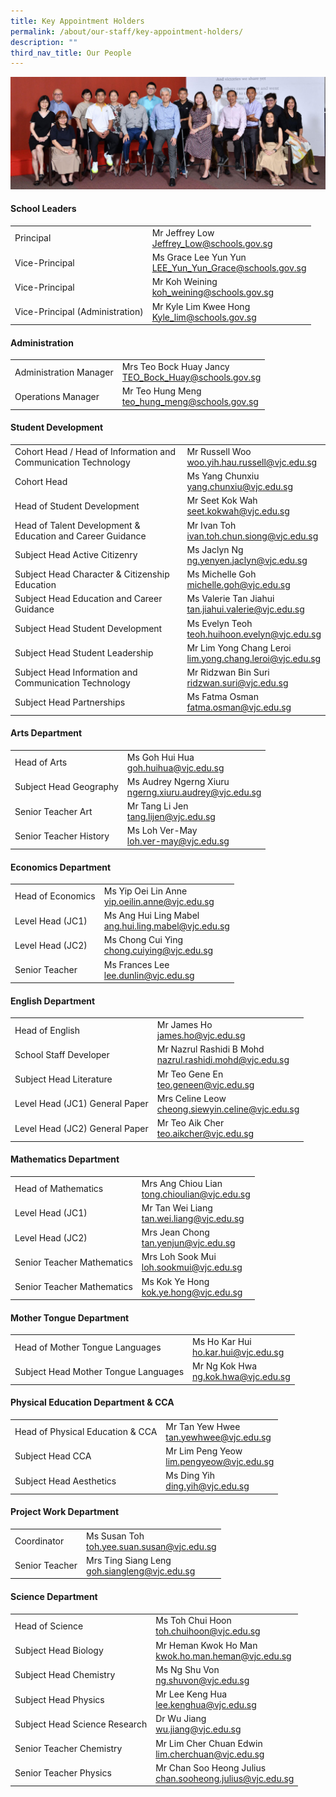 ```yaml
---
title: Key Appointment Holders
permalink: /about/our-staff/key-appointment-holders/
description: ""
third_nav_title: Our People
---
```

![](/images/2023%20Images/2023%20MM.jpg)


#### School Leaders

|  |  |
| -------- | -------- |
| Principal|	Mr Jeffrey Low<br>[Jeffrey_Low@schools.gov.sg](mailto:Jeffrey_Low@schools.gov.sg)|
|Vice-Principal|	Ms Grace Lee Yun Yun<br>[LEE_Yun_Yun_Grace@schools.gov.sg](mailto:LEE_Yun_Yun_Grace@schools.gov.sg)|
|Vice-Principal|	Mr Koh Weining<br>[koh_weining@schools.gov.sg](mailto:koh_weining@schools.gov.sg)|
|Vice-Principal (Administration)|Mr Kyle Lim Kwee Hong<br>[Kyle_lim@schools.gov.sg](mailto:Kyle_lim@schools.gov.sg)|

#### Administration

|  |  | 
| -------- | -------- | 
|Administration Manager	|Mrs Teo Bock Huay Jancy<br>[TEO_Bock_Huay@schools.gov.sg](mailto:TEO_Bock_Huay@schools.gov.sg)|
|Operations Manager	|Mr Teo Hung Meng<br>[teo_hung_meng@schools.gov.sg](mailto:teo_hung_meng@schools.gov.sg)|

#### Student Development


|  |  | 
| -------- | -------- |
|Cohort Head / Head of Information and Communication Technology	|Mr Russell Woo<br>[woo.yih.hau.russell@vjc.edu.sg](mailto:woo.yih.hau.russell@vjc.edu.sg)|
|Cohort Head	|Ms Yang Chunxiu<br>[yang.chunxiu@vjc.edu.sg](mailto:yang.chunxiu@vjc.edu.sg)|
|Head of Student Development|	Mr Seet Kok Wah<br>[seet.kokwah@vjc.edu.sg](mailto:seet.kokwah@vjc.edu.sg)|
|Head of Talent Development &amp; Education and Career Guidance|	Mr Ivan Toh<br>[ivan.toh.chun.siong@vjc.edu.sg](mailto:ivan.toh.chun.siong@vjc.edu.sg)|
|Subject Head Active Citizenry|	Ms Jaclyn Ng<br>[ng.yenyen.jaclyn@vjc.edu.sg](mailto:ng.yenyen.jaclyn@vjc.edu.sg)|
|Subject Head Character &amp; Citizenship Education|	Ms Michelle Goh<br>[michelle.goh@vjc.edu.sg](mailto:michelle.goh@vjc.edu.sg)|
|Subject Head Education and Career Guidance|	Ms Valerie Tan Jiahui<br>[tan.jiahui.valerie@vjc.edu.sg](mailto:tan.jiahui.valerie@vjc.edu.sg)|
|Subject Head Student Development|	Ms Evelyn Teoh<br>[teoh.huihoon.evelyn@vjc.edu.sg](mailto:teoh.huihoon.evelyn@vjc.edu.sg)|
|Subject Head Student Leadership|	Mr Lim Yong Chang Leroi<br>[lim.yong.chang.leroi@vjc.edu.sg](mailto:lim.yong.chang.leroi@vjc.edu.sg)|
|Subject Head Information and Communication Technology|	Mr Ridzwan Bin Suri<br>[ridzwan.suri@vjc.edu.sg](mailto:ridzwan.suri@vjc.edu.sg)|
|Subject Head Partnerships|	Ms Fatma Osman<br>[fatma.osman@vjc.edu.sg](mailto:fatma.osman@vjc.edu.sg)|

#### Arts Department

|  |  | 
| -------- | -------- |
|Head of Arts|	Ms Goh Hui Hua<br>[goh.huihua@vjc.edu.sg](mailto:goh.huihua@vjc.edu.sg)|
|Subject Head Geography	|Ms Audrey Ngerng Xiuru<br>[ngerng.xiuru.audrey@vjc.edu.sg](mailto:ngerng.xiuru.audrey@vjc.edu.sg)|
|Senior Teacher Art|	Mr Tang Li Jen<br>[tang.lijen@vjc.edu.sg](mailto:tang.lijen@vjc.edu.sg)|
|Senior Teacher History	|Ms Loh Ver-May<br>[loh.ver-may@vjc.edu.sg](mailto:loh.ver-may@vjc.edu.sg)|

#### Economics Department

| |  | 
| -------- | -------- |
| Head of Economics	|Ms Yip Oei Lin Anne<br>[yip.oeilin.anne@vjc.edu.sg](mailto:yip.oeilin.anne@vjc.edu.sg)|
|Level Head (JC1)	|Ms Ang Hui Ling Mabel<br>[ang.hui.ling.mabel@vjc.edu.sg](mailto:ang.hui.ling.mabel@vjc.edu.sg)|
|Level Head (JC2)	|Ms Chong Cui Ying<br>[chong.cuiying@vjc.edu.sg](mailto:chong.cuiying@vjc.edu.sg)|
|Senior Teacher	|Ms Frances Lee<br>[lee.dunlin@vjc.edu.sg](mailto:lee.dunlin@vjc.edu.sg)|

#### English Department


|   |  | 
| -------- | -------- |
| Head of English|	Mr James Ho<br>[james.ho@vjc.edu.sg](mailto:james.ho@vjc.edu.sg)|
|School Staff Developer	|Mr Nazrul Rashidi B Mohd<br>[nazrul.rashidi.mohd@vjc.edu.sg](mailto:nazrul.rashidi.mohd@vjc.edu.sg)|
|Subject Head Literature	|Mr Teo Gene En<br>[teo.geneen@vjc.edu.sg](mailto:teo.geneen@vjc.edu.sg)|
|Level Head (JC1) General Paper	|Mrs Celine Leow<br>[cheong.siewyin.celine@vjc.edu.sg](mailto:cheong.siewyin.celine@vjc.edu.sg)|
|Level Head (JC2) General Paper|	Mr Teo Aik Cher<br>[teo.aikcher@vjc.edu.sg](mailto:teo.aikcher@vjc.edu.sg)|

#### Mathematics Department


|  |  | 
| -------- | -------- | 
| Head of Mathematics|	Mrs Ang Chiou Lian<br>[tong.chioulian@vjc.edu.sg](mailto:tong.chioulian@vjc.edu.sg)|
|Level Head (JC1)|	Mr Tan Wei Liang<br>[tan.wei.liang@vjc.edu.sg](mailto:tan.wei.liang@vjc.edu.sg)|
|Level Head (JC2)|	Mrs Jean Chong<br>[tan.yenjun@vjc.edu.sg](mailto:tan.yenjun@vjc.edu.sg)|
|Senior Teacher Mathematics|	Mrs Loh Sook Mui<br>[loh.sookmui@vjc.edu.sg](mailto:loh.sookmui@vjc.edu.sg)|
|Senior Teacher Mathematics|	Ms Kok Ye Hong<br>[kok.ye.hong@vjc.edu.sg](mailto:kok.ye.hong@vjc.edu.sg)|


#### Mother Tongue Department


|  |  | 
| -------- | -------- |
| Head of Mother Tongue Languages|	Ms Ho Kar Hui<br>[ho.kar.hui@vjc.edu.sg](mailto:ho.kar.hui@vjc.edu.sg)|
|Subject Head Mother Tongue Languages| Mr Ng Kok Hwa<br>[ng.kok.hwa@vjc.edu.sg](mailto:ng.kok.hwa@vjc.edu.sg)|

#### Physical Education Department &amp; CCA



|  |  |
| -------- | -------- |
| Head of Physical Education &amp; CCA|	Mr Tan Yew Hwee<br>[tan.yewhwee@vjc.edu.sg](mailto:tan.yewhwee@vjc.edu.sg)|
|Subject Head CCA|	Mr Lim Peng Yeow<br>[lim.pengyeow@vjc.edu.sg](mailto:lim.pengyeow@vjc.edu.sg)|
|Subject Head Aesthetics|	Ms Ding Yih<br>[ding.yih@vjc.edu.sg](mailto:ding.yih@vjc.edu.sg)|

#### Project Work Department


|   |  | 
| -------- | -------- |
| Coordinator |	Ms Susan Toh<br>[toh.yee.suan.susan@vjc.edu.sg](mailto:toh.yee.suan.susan@vjc.edu.sg)|
| Senior Teacher |	Mrs Ting Siang Leng<br>[goh.siangleng@vjc.edu.sg](mailto:goh.siangleng@vjc.edu.sg)|

#### Science Department


|  |  | 
| -------- | -------- |
|Head of Science| Ms Toh Chui Hoon<br>[toh.chuihoon@vjc.edu.sg](mailto:toh.chuihoon@vjc.edu.sg)|
|Subject Head Biology|	Mr Heman Kwok Ho Man<br>[kwok.ho.man.heman@vjc.edu.sg](mailto:kwok.ho.man.heman@vjc.edu.sg)|
|Subject Head Chemistry|	Ms Ng Shu Von<br>[ng.shuvon@vjc.edu.sg](mailto:ng.shuvon@vjc.edu.sg)|
|Subject Head Physics|	Mr Lee Keng Hua<br>[lee.kenghua@vjc.edu.sg](mailto:lee.kenghua@vjc.edu.sg)|
|Subject Head Science Research	|Dr Wu Jiang<br>[wu.jiang@vjc.edu.sg](mailto:wu.jiang@vjc.edu.sg)|
|Senior Teacher Chemistry|	Mr Lim Cher Chuan Edwin<br>[lim.cherchuan@vjc.edu.sg](mailto:lim.cherchuan@vjc.edu.sg)|
|Senior Teacher Physics|	Mr Chan Soo Heong Julius<br>[chan.sooheong.julius@vjc.edu.sg](mailto:chan.sooheong.julius@vjc.edu.sg)|